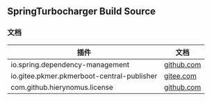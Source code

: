 ## SpringTurbocharger Build Source

### 文档

| 插件                                         | 文档                                                                                  |
|--------------------------------------------|-------------------------------------------------------------------------------------|
| io.spring.dependency-management            | [github.com](https://github.com/spring-gradle-plugins/dependency-management-plugin) |
| io.gitee.pkmer.pkmerboot-central-publisher | [gitee.com](https://gitee.com/pkmer/pkmerboot-central-publisher)                    |
| com.github.hierynomus.license              | [github.com](https://github.com/hierynomus/license-gradle-plugin)                   |
